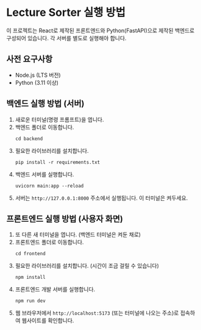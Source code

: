 # Lecture Sorter 실행 방법

이 프로젝트는 React로 제작된 프론트엔드와 Python(FastAPI)으로 제작된 백엔드로 구성되어 있습니다. 각 서버를 별도로 실행해야 합니다.

## 사전 요구사항

* Node.js (LTS 버전)
* Python (3.11 이상)

## 백엔드 실행 방법 (서버)

1.  새로운 터미널(명령 프롬프트)을 엽니다.
2.  백엔드 폴더로 이동합니다.
    ```shell
    cd backend
    ```
3.  필요한 라이브러리를 설치합니다.
    ```shell
    pip install -r requirements.txt
    ```
4.  백엔드 서버를 실행합니다.
    ```shell
    uvicorn main:app --reload
    ```
5.  서버는 `http://127.0.0.1:8000` 주소에서 실행됩니다. 이 터미널은 켜두세요.

## 프론트엔드 실행 방법 (사용자 화면)

1.  또 다른 새 터미널을 엽니다. (백엔드 터미널은 켜둔 채로)
2.  프론트엔드 폴더로 이동합니다.
    ```shell
    cd frontend
    ```
3.  필요한 라이브러리를 설치합니다. (시간이 조금 걸릴 수 있습니다)
    ```shell
    npm install
    ```
4.  프론트엔드 개발 서버를 실행합니다.
    ```shell
    npm run dev
    ```
5.  웹 브라우저에서 `http://localhost:5173` (또는 터미널에 나오는 주소)로 접속하여 웹사이트를 확인합니다.